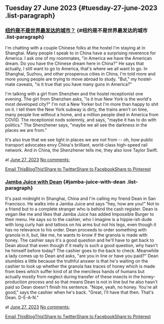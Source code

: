 ## Tuesday 27 June 2023 {#tuesday-27-june-2023 .list-paragraph}

### [纽约是不是世界最发达的城市？](https://www.rohanprasad.org/2023/06/blog-post.html)  {#纽约是不是世界最发达的城市 .list-paragraph}

I\'m chatting with a couple Chinese folks at the hostel I\'m staying at
in Shanghai. Many people I speak to in China have a surprising reverence
for America. I ask one of my roommates, \"in America we have the
American dream. Do you have the Chinese dream here in China?\" He says
that actually, I still want to go to America, that\'s where we all want
to go. In Shanghai, Suzhou, and other prosperous cities in China, I\'m
told more and more young people are trying to move abroad to study.
\"But,\" my hostel-mate caveats, \"is it true that you have many guns in
America?\"

I\'m talking with a girl from Shenzhen and the hostel receptionist one
evening. The girl from Shenzhen asks, \"is it true New York is the
world\'s most developed city?\" I\'m not a New Yorker but I\'m more than
happy to shit on it. I tell them the New York subway is dirty, the
trains aren\'t on time, many people live without a home, and a million
people died in America from COVID. The receptionist nods solemnly, and
says, \"maybe it has to do with politics.\" The Shenzhener says, \"maybe
we all see the darkness in the places we are from.\"

It\'s also true that we see light in places we are not from \-- oh, how
public transport advocates envy China\'s brilliant, world-class
high-speed rail network. And in China, the Shenzhener tells me, they
also love Taylor Swift.

at [June 27, 2023](https://www.rohanprasad.org/2023/06/blog-post.html)
[No
comments:](https://www.rohanprasad.org/2023/06/blog-post.html#comment-form)

[Email
This](https://www.blogger.com/share-post.g?blogID=597296393545314941&postID=377281732258542792&target=email)[BlogThis!](https://www.blogger.com/share-post.g?blogID=597296393545314941&postID=377281732258542792&target=blog)[Share
to
Twitter](https://www.blogger.com/share-post.g?blogID=597296393545314941&postID=377281732258542792&target=twitter)[Share
to
Facebook](https://www.blogger.com/share-post.g?blogID=597296393545314941&postID=377281732258542792&target=facebook)[Share
to
Pinterest](https://www.blogger.com/share-post.g?blogID=597296393545314941&postID=377281732258542792&target=pinterest)

### [Jamba Juice with Dean](https://www.rohanprasad.org/2023/06/jamba-juice-with-dean.html)  {#jamba-juice-with-dean .list-paragraph}

It\'s past midnight in Shanghai, China and I\'m calling my friend Dean
in San Francisco. He walks into a Jamba Juice and says \"hey, how are
you!\" Not to a friend but to a complete stranger who is behind the cash
register. Dean is vegan like me and likes that Jamba Juice has added
Impossible Burger to their menu. He says so to the cashier, who I
imagine is a hippie-ish dude with long curly hair and tattoos on his
arms but not his legs, even though it has no relevance to his order.
Dean proceeds to order something with granola in it, but, like me, he
wants to know if the granola is made with honey. The cashier says it\'s
a good question and he\'ll have to get back to Dean about that even
though if it really is such a good question, why hasn\'t he himself
before today? The cashier goes to the back to check. Meanwhile a lady
comes up to Dean and asks, \"are you in line or have you paid?\" Dean
stumbles a little because the truthful answer is that he\'s waiting on
the cashier to look up whether the granola has traces of honey which is
made from bees which suffer kind of at the merciless hands of humans but
actually mostly from neglect during transfer of these insects in the
honey-production process and so that means Dean is not in line but he
also hasn\'t paid so Dean doesn\'t finish his sentence. \"Nope, yeah, no
honey. You\'re all good,\" says the cashier when he\'s back. \"Great,
I\'ll have that then. That\'s Dean. D-E-A-N.\"

at [June 27,
2023](https://www.rohanprasad.org/2023/06/jamba-juice-with-dean.html)
[No
comments:](https://www.rohanprasad.org/2023/06/jamba-juice-with-dean.html#comment-form)

[Email
This](https://www.blogger.com/share-post.g?blogID=597296393545314941&postID=6000119964213249945&target=email)[BlogThis!](https://www.blogger.com/share-post.g?blogID=597296393545314941&postID=6000119964213249945&target=blog)[Share
to
Twitter](https://www.blogger.com/share-post.g?blogID=597296393545314941&postID=6000119964213249945&target=twitter)[Share
to
Facebook](https://www.blogger.com/share-post.g?blogID=597296393545314941&postID=6000119964213249945&target=facebook)[Share
to
Pinterest](https://www.blogger.com/share-post.g?blogID=597296393545314941&postID=6000119964213249945&target=pinterest)

